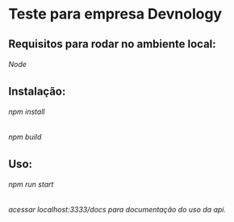 # Teste para empresa Devnology

## Requisitos para rodar no ambiente local:

###### Node

## Instalação:

###### npm install
###### npm build

## Uso:
###### npm run start
###### acessar localhost:3333/docs para documentação do uso da api.
